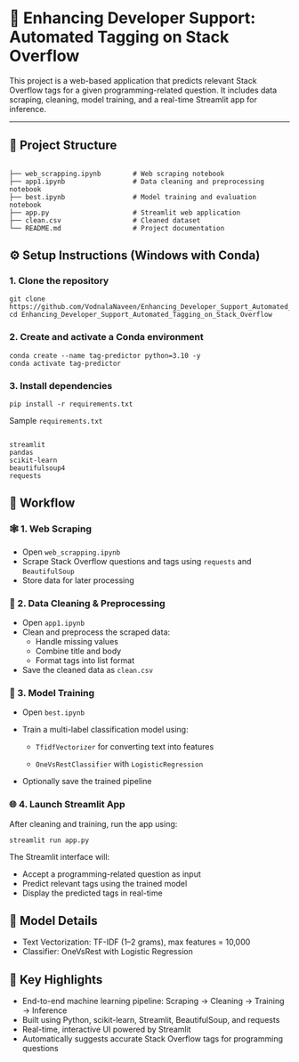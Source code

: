 # 🧠 Enhancing Developer Support: Automated Tagging on Stack Overflow

This project is a web-based application that predicts relevant Stack Overflow tags for a given programming-related question. It includes data scraping, cleaning, model training, and a real-time Streamlit app for inference.

---

## 📂 Project Structure

```text

├── web_scrapping.ipynb        # Web scraping notebook
├── app1.ipynb                 # Data cleaning and preprocessing notebook
├── best.ipynb                 # Model training and evaluation notebook
├── app.py                     # Streamlit web application
├── clean.csv                  # Cleaned dataset
└── README.md                  # Project documentation
```

## ⚙️ Setup Instructions (Windows with Conda)
### 1. Clone the repository

```
git clone https://github.com/VodnalaNaveen/Enhancing_Developer_Support_Automated_Tagging_on_Stack_Overflow.git
cd Enhancing_Developer_Support_Automated_Tagging_on_Stack_Overflow
```

### 2. Create and activate a Conda environment

```
conda create --name tag-predictor python=3.10 -y
conda activate tag-predictor

```

### 3. Install dependencies

```
pip install -r requirements.txt

```
Sample `requirements.txt`

```

streamlit
pandas
scikit-learn
beautifulsoup4
requests
```

## 🚀 Workflow
### 🕸️ 1. Web Scraping
  * Open `web_scrapping.ipynb`
  * Scrape Stack Overflow questions and tags using `requests` and `BeautifulSoup`
  * Store data for later processing

### 🧹 2. Data Cleaning & Preprocessing
  * Open `app1.ipynb`
  * Clean and preprocess the scraped data:
      * Handle missing values
      * Combine title and body
      * Format tags into list format
  * Save the cleaned data as `clean.csv`

### 🤖 3. Model Training

  * Open `best.ipynb`

  * Train a multi-label classification model using:

    * `TfidfVectorizer` for converting text into features

    * `OneVsRestClassifier` with `LogisticRegression`

  * Optionally save the trained pipeline

### 🌐 4. Launch Streamlit App

After cleaning and training, run the app using:

```
streamlit run app.py
```

The Streamlit interface will:

  * Accept a programming-related question as input
  * Predict relevant tags using the trained model
  * Display the predicted tags in real-time

## 🧠 Model Details
  * Text Vectorization: TF-IDF (1–2 grams), max features = 10,000
  * Classifier: OneVsRest with Logistic Regression

## 📌 Key Highlights
  * End-to-end machine learning pipeline: Scraping → Cleaning → Training → Inference
  * Built using Python, scikit-learn, Streamlit, BeautifulSoup, and requests
  * Real-time, interactive UI powered by Streamlit
  * Automatically suggests accurate Stack Overflow tags for programming questions
